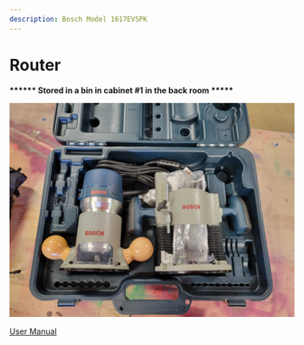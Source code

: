 ```yaml
---
description: Bosch Model 1617EVSPK
---
```


# Router

**\*\*\*\*\*\* Stored in a bin in cabinet #1 in the back room \*\*\*\*\***

![](<../.gitbook/assets/bosch router.jpg>)

[User Manual](https://drive.google.com/file/d/1Fie6778dMhERHTx\_w30TPs0f1-B26By9/view?usp=sharing)
